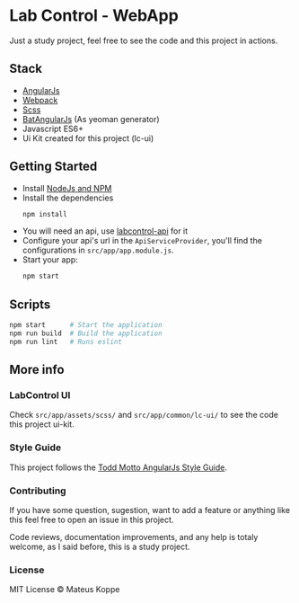 # Lab Control - WebApp
Just a study project, feel free to see the code and this project in actions.

## Stack
- [AngularJs](https://angularjs.org/)
- [Webpack](https://webpack.js.org/)
- [Scss](https://sass-lang.com/)
- [BatAngularJs](https://github.com/mateusKoppe/generator-batangularjs) (As yeoman generator)
- Javascript ES6+
- Ui Kit created for this project (lc-ui)

## Getting Started
- Install [NodeJs and NPM](https://nodejs.org/en/)
- Install the dependencies
  ```bash
  npm install
  ```
- You will need an api, use [labcontrol-api](https://github.com/mateusKoppe/labcontrol-api) for it
- Configure your api's url in the `ApiServiceProvider`, you'll find the configurations in `src/app/app.module.js`.
- Start your app:
  ```bash
  npm start
  ```

## Scripts
```bash
npm start      # Start the application
npm run build  # Build the application
npm run lint   # Runs eslint
```

## More info

### LabControl UI
Check `src/app/assets/scss/` and `src/app/common/lc-ui/` to see the code this project ui-kit.

### Style Guide
This project follows the  [Todd Motto AngularJs Style Guide](https://github.com/toddmotto/angularjs-styleguide).

### Contributing
If you have some question, sugestion, want to add a feature or anything like this feel free to open an issue in this project.

Code reviews, documentation improvements, and any help is totaly welcome, as I said before, this is a study project.

### License
MIT License © Mateus Koppe
